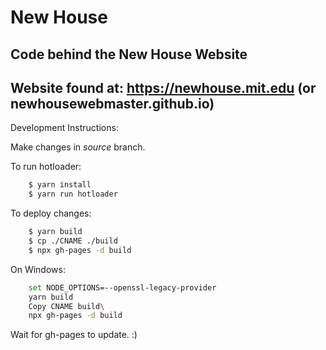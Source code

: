 # New House

## Code behind the New House Website

## Website found at: https://newhouse.mit.edu (or newhousewebmaster.github.io)

Development Instructions:


Make changes in *source* branch.

To run hotloader:
```bash
    $ yarn install
    $ yarn run hotloader
```

To deploy changes:
```bash
    $ yarn build
    $ cp ./CNAME ./build
    $ npx gh-pages -d build
```

On Windows:
```bash
    set NODE_OPTIONS=--openssl-legacy-provider
    yarn build
    Copy CNAME build\
    npx gh-pages -d build
```
Wait for gh-pages to update. :)
